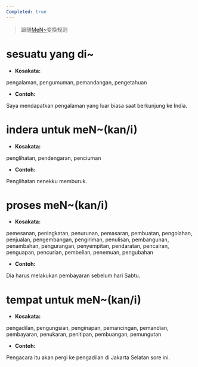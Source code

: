 ```yaml
---
Completed: true
---
```


> 跟随[MeN~](U2%20-%20meN~.md#变换规则)变换规则

# sesuatu yang di\~

- **Kosakata:**

pengalaman, pengumuman, pemandangan, pengetahuan

- **Contoh:**

Saya mendapatkan pengalaman yang luar biasa saat berkunjung ke India.

# indera untuk meN\~(kan/i)

- **Kosakata:**

penglihatan, pendengaran, penciuman

- **Contoh:**

Penglihatan nenekku memburuk.

# proses meN\~(kan/i)

- **Kosakata:**

pemesanan, peningkatan, penurunan, pemasaran, pembuatan, pengolahan, penjualan, pengembangan, pengiriman, penulisan, pembangunan, penambahan, pengurangan, penyempitan, pendaratan, pencairan, penguapan, pencurian, pembelian, penemuan, pengubahan

- **Contoh:**

Dia harus melakukan pembayaran sebelum hari Sabtu.

# tempat untuk meN\~(kan/i)

- **Kosakata:**

pengadilan, pengungsian, penginapan, pemancingan, pemandian, pembayaran, penukaran, penitipan, pembuangan, pemungutan

- **Contoh:**

Pengacara itu akan pergi ke pengadilan di Jakarta Selatan sore ini.
